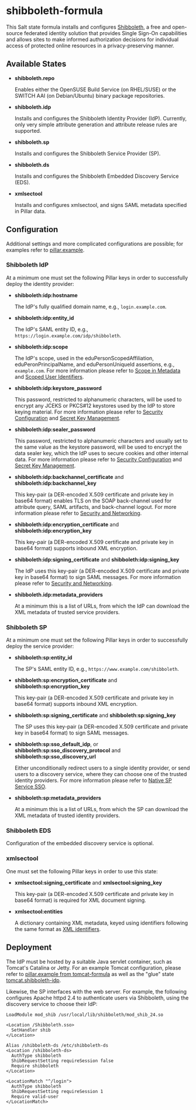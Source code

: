 # shibboleth-formula

This Salt state formula installs and configures
[Shibboleth](http://shibboleth.net/), a free and open-source federated
identity solution that provides Single Sign-On capabilities and allows
sites to make informed authorization decisions for individual access
of protected online resources in a privacy-preserving manner.

## Available States

* **shibboleth.repo**

  Enables either the OpenSUSE Build Service (on RHEL/SUSE) or the
  SWITCH AAI (on Debian/Ubuntu) binary package repositories.

* **shibboleth.idp**

  Installs and configures the Shibboleth Identity Provider (IdP).
  Currently, only very simple attribute generation and attribute
  release rules are supported.

* **shibboleth.sp**

  Installs and configures the Shibboleth Service Provider (SP).

* **shibboleth.ds**

  Installs and configures the Shibboleth Embedded Discovery Service
  (EDS).

* **xmlsectool**

  Installs and configures xmlsectool, and signs SAML metadata
  specified in Pillar data.

## Configuration

Additional settings and more complicated configurations are possible;
for examples refer to [pillar.example](pillar.example).

### Shibboleth IdP

At a minimum one must set the following Pillar keys in order to
successfully deploy the identity provider:

* **shibboleth:idp:hostname**

  The IdP's fully qualified domain name, e.g., `login.example.com`.

* **shibboleth:idp:entity_id**

  The IdP's SAML entity ID, e.g.,
  `https://login.example.com/idp/shibboleth`.

* **shibboleth:idp:scope**

  The IdP's scope, used in the eduPersonScopedAffiliation,
  eduPeronPrincipalName, and eduPersonUniqueId assertions, e.g.,
  `example.com`.  For more information please refer to
  [Scope in Metadata](https://spaces.internet2.edu/display/InCFederation/Scope+in+Metadata)
  and
  [Scoped User Identifiers](https://spaces.internet2.edu/display/InCFederation/2016/05/08/Scoped+User+Identifiers).

* **shibboleth:idp:keystore_password**

  This password, restricted to alphanumeric characters, will be used
  to encrypt any JCEKS or PKCS#12 keystores used by the IdP to store
  keying material.  For more information please refer to
  [Security Configuration](https://wiki.shibboleth.net/confluence/display/IDP30/SecurityConfiguration)
  and
  [Secret Key Management](https://wiki.shibboleth.net/confluence/display/IDP30/SecretKeyManagement).

* **shibboleth:idp:sealer_password**

  This password, restricted to alphanumeric characters and usually set
  to the same value as the keystore password, will be used to encrypt
  the data sealer key, which the IdP uses to secure cookies and other
  internal data.  For more information please refer to
  [Security Configuration](https://wiki.shibboleth.net/confluence/display/IDP30/SecurityConfiguration)
  and
  [Secret Key Management](https://wiki.shibboleth.net/confluence/display/IDP30/SecretKeyManagement).

* **shibboleth:idp:backchannel_certificate** and
  **shibboleth:idp:backchannel_key**

  This key-pair (a DER-encoded X.509 certificate and private key in
  base64 format) enables TLS on the SOAP back-channel used for
  attribute query, SAML artifacts, and back-channel logout.  For more
  information please refer to
  [Security and Networking](https://wiki.shibboleth.net/confluence/display/IDP30/SecurityAndNetworking).

* **shibboleth:idp:encryption_certificate** and
  **shibboleth:idp:encryption_key**

  This key-pair (a DER-encoded X.509 certificate and private key in
  base64 format) supports inbound XML encryption.

* **shibboleth:idp:signing_certificate** and
  **shibboleth:idp:signing_key**

  The IdP uses this key-pair (a DER-encoded X.509 certificate and
  private key in base64 format) to sign SAML messages.  For more
  information please refer to
  [Security and Networking](https://wiki.shibboleth.net/confluence/display/IDP30/SecurityAndNetworking).

* **shibboleth.idp:metadata_providers**

  At a minimum this is a list of URLs, from which the IdP can download
  the XML metadata of trusted service providers.

### Shibboleth SP

At a minimum one must set the following Pillar keys in order to
successfully deploy the service provider:

* **shibboleth:sp:entity_id**

  The SP's SAML entity ID, e.g., `https://www.example.com/shibboleth`.

* **shibboleth:sp:encryption_certificate** and
  **shibboleth:sp:encryption_key**

  This key-pair (a DER-encoded X.509 certificate and private key in
  base64 format) supports inbound XML encryption.

* **shibboleth:sp:signing_certificate** and
  **shibboleth:sp:signing_key**

  The SP uses this key-pair (a DER-encoded X.509 certificate and
  private key in base64 format) to sign SAML messages.

* **shibboleth:sp:sso_default_idp**, or
  **shibboleth:sp:sso_discovery_protocol** and
  **shibboleth:sp:sso_discovery_url**

  Either unconditionally redirect users to a single identity provider,
  or send users to a discovery service, where they can choose one of
  the trusted identity providers.  For more information please refer
  to
  [Native SP Service SSO](https://wiki.shibboleth.net/confluence/display/SHIB2/NativeSPServiceSSO).

* **shibboleth:sp:metadata_providers**

  At a minimum this is a list of URLs, from which the SP can download
  the XML metadata of trusted identity providers.

### Shibboleth EDS

Configuration of the embedded discovery service is optional.

### xmlsectool

One must set the following Pillar keys in order to use this state:

* **xmlsectool:signing_certificate** and
  **xmlsectool:signing_key**

  This key-pair (a DER-encoded X.509 certificate and private key in
  base64 format) is required for XML document signing.

* **xmlsectool:entities**

  A dictionary containing XML metadata, keyed using identifiers
  following the same format
  as [XML identifiers](http://www.datypic.com/sc/xsd/t-xsd_ID.html).

## Deployment

The IdP must be hosted by a suitable Java servlet container, such as
Tomcat's Catalina or Jetty.  For an example Tomcat configuration,
please refer to
[pillar.example from tomcat-formula](https://github.com/irtnog/tomcat-formula/blob/master/pillar.example)
as well as the "glue" state
[tomcat.shibboleth-idp](https://github.com/irtnog/tomcat-formula/blob/master/tomcat/shibboleth-idp.sls).

Likewise, the SP interfaces with the web server.  For example, the
following configures Apache httpd 2.4 to authenticate users via
Shibboleth, using the discovery service to choose their IdP:

```
LoadModule mod_shib /usr/local/lib/shibboleth/mod_shib_24.so

<Location /Shibboleth.sso>
  SetHandler shib
</Location>

Alias /shibboleth-ds /etc/shibboleth-ds
<Location /shibboleth-ds>
  AuthType shibboleth
  ShibRequestSetting requireSession false
  Require shibboleth
</Location>

<LocationMatch "^/login">
  AuthType shibboleth
  ShibRequestSetting requireSession 1
  Require valid-user
</LocationMatch>
```
